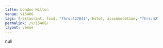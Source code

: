```yaml
---
title: London Hilton
venue: v15406
tags: [restaurant, food, "fhrs:427841", hotel, accommodation, "fhrs:427840"]
permalink: /v/15406/
layout: venue
---
```

null